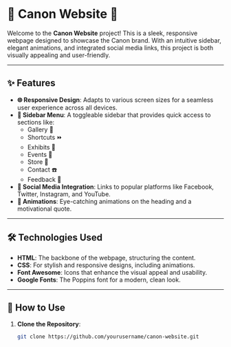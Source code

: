 # 🎥 Canon Website 🎥

Welcome to the **Canon Website** project! This is a sleek, responsive webpage designed to showcase the Canon brand. With an intuitive sidebar, elegant animations, and integrated social media links, this project is both visually appealing and user-friendly.

---

## ✨ Features

- **🌐 Responsive Design**: Adapts to various screen sizes for a seamless user experience across all devices.
- **📂 Sidebar Menu**: A toggleable sidebar that provides quick access to sections like:
  - Gallery 📸
  - Shortcuts ⏩
  - Exhibits 🎨
  - Events 📅
  - Store 🛒
  - Contact ☎️
  - Feedback 💬
- **📱 Social Media Integration**: Links to popular platforms like Facebook, Twitter, Instagram, and YouTube.
- **🎉 Animations**: Eye-catching animations on the heading and a motivational quote.

---

## 🛠️ Technologies Used

- **HTML**: The backbone of the webpage, structuring the content.
- **CSS**: For stylish and responsive designs, including animations.
- **Font Awesome**: Icons that enhance the visual appeal and usability.
- **Google Fonts**: The Poppins font for a modern, clean look.

---

## 🚀 How to Use

1. **Clone the Repository**:
   ```bash
   git clone https://github.com/yourusername/canon-website.git